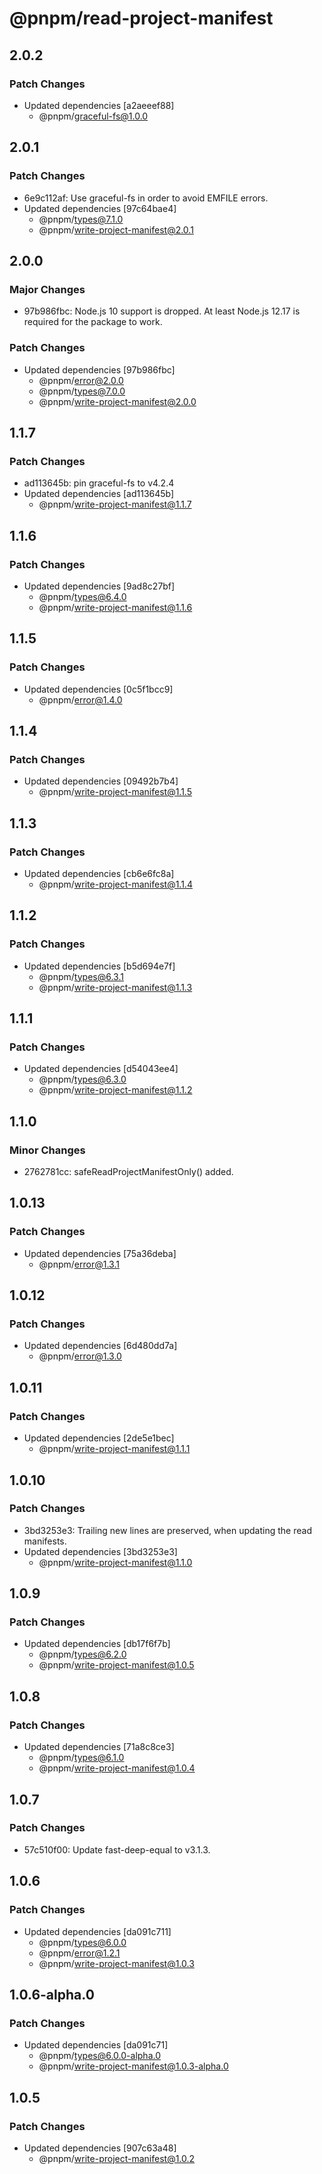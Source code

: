 # @pnpm/read-project-manifest

## 2.0.2

### Patch Changes

- Updated dependencies [a2aeeef88]
  - @pnpm/graceful-fs@1.0.0

## 2.0.1

### Patch Changes

- 6e9c112af: Use graceful-fs in order to avoid EMFILE errors.
- Updated dependencies [97c64bae4]
  - @pnpm/types@7.1.0
  - @pnpm/write-project-manifest@2.0.1

## 2.0.0

### Major Changes

- 97b986fbc: Node.js 10 support is dropped. At least Node.js 12.17 is required for the package to work.

### Patch Changes

- Updated dependencies [97b986fbc]
  - @pnpm/error@2.0.0
  - @pnpm/types@7.0.0
  - @pnpm/write-project-manifest@2.0.0

## 1.1.7

### Patch Changes

- ad113645b: pin graceful-fs to v4.2.4
- Updated dependencies [ad113645b]
  - @pnpm/write-project-manifest@1.1.7

## 1.1.6

### Patch Changes

- Updated dependencies [9ad8c27bf]
  - @pnpm/types@6.4.0
  - @pnpm/write-project-manifest@1.1.6

## 1.1.5

### Patch Changes

- Updated dependencies [0c5f1bcc9]
  - @pnpm/error@1.4.0

## 1.1.4

### Patch Changes

- Updated dependencies [09492b7b4]
  - @pnpm/write-project-manifest@1.1.5

## 1.1.3

### Patch Changes

- Updated dependencies [cb6e6fc8a]
  - @pnpm/write-project-manifest@1.1.4

## 1.1.2

### Patch Changes

- Updated dependencies [b5d694e7f]
  - @pnpm/types@6.3.1
  - @pnpm/write-project-manifest@1.1.3

## 1.1.1

### Patch Changes

- Updated dependencies [d54043ee4]
  - @pnpm/types@6.3.0
  - @pnpm/write-project-manifest@1.1.2

## 1.1.0

### Minor Changes

- 2762781cc: safeReadProjectManifestOnly() added.

## 1.0.13

### Patch Changes

- Updated dependencies [75a36deba]
  - @pnpm/error@1.3.1

## 1.0.12

### Patch Changes

- Updated dependencies [6d480dd7a]
  - @pnpm/error@1.3.0

## 1.0.11

### Patch Changes

- Updated dependencies [2de5e1bec]
  - @pnpm/write-project-manifest@1.1.1

## 1.0.10

### Patch Changes

- 3bd3253e3: Trailing new lines are preserved, when updating the read manifests.
- Updated dependencies [3bd3253e3]
  - @pnpm/write-project-manifest@1.1.0

## 1.0.9

### Patch Changes

- Updated dependencies [db17f6f7b]
  - @pnpm/types@6.2.0
  - @pnpm/write-project-manifest@1.0.5

## 1.0.8

### Patch Changes

- Updated dependencies [71a8c8ce3]
  - @pnpm/types@6.1.0
  - @pnpm/write-project-manifest@1.0.4

## 1.0.7

### Patch Changes

- 57c510f00: Update fast-deep-equal to v3.1.3.

## 1.0.6

### Patch Changes

- Updated dependencies [da091c711]
  - @pnpm/types@6.0.0
  - @pnpm/error@1.2.1
  - @pnpm/write-project-manifest@1.0.3

## 1.0.6-alpha.0

### Patch Changes

- Updated dependencies [da091c71]
  - @pnpm/types@6.0.0-alpha.0
  - @pnpm/write-project-manifest@1.0.3-alpha.0

## 1.0.5

### Patch Changes

- Updated dependencies [907c63a48]
  - @pnpm/write-project-manifest@1.0.2
